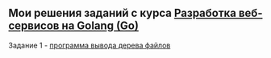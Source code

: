 ## Мои решения заданий с курса [Разработка веб-сервисов на Golang (Go)](https://stepik.org/course/187490)

Задание 1 - [программа вывода дерева файлов](/week%201%20-%20basics/)
